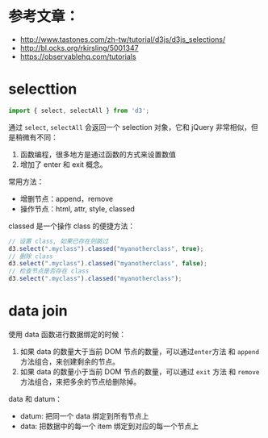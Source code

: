 
# 参考文章：
* http://www.tastones.com/zh-tw/tutorial/d3js/d3js_selections/
* http://bl.ocks.org/rkirsling/5001347
* https://observablehq.com/tutorials




# selecttion
```ts
import { select, selectAll } from 'd3';
```
通过 `select`, `selectAll` 会返回一个 selection 对象，它和 jQuery 非常相似，但是稍微有不同：
1. 函数编程，很多地方是通过函数的方式来设置数值
2. 增加了 enter 和 exit 概念。  

常用方法：
* 增删节点：append，remove
* 操作节点：html, attr, style, classed

classed 是一个操作 class 的便捷方法：
```ts
// 设置 class, 如果已存在则跳过
d3.select(".myclass").classed("myanotherclass", true);
// 删除 class
d3.select(".myclass").classed("myanotherclass", false);
// 检查节点是否存在 class
d3.select(".myclass").classed("myanotherclass");
```

# data join
使用 data 函数进行数据绑定的时候：
1. 如果 data 的数量大于当前 DOM 节点的数量，可以通过`enter`方法 和 `append`方法组合，来创建剩余的节点。
2. 如果 data 的数量小于当前 DOM 节点的数量，可以通过 `exit` 方法 和 `remove` 方法组合，来把多余的节点给删除掉。

data 和 datum：
* datum: 把同一个 data 绑定到所有节点上
* data: 把数据中的每一个 item 绑定到对应的每一个节点上















